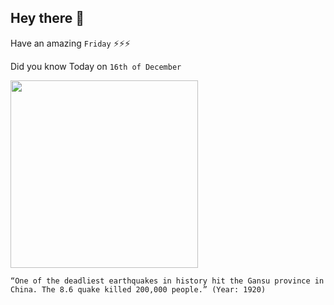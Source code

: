 ## Hey there 👋
Have an amazing `Friday` ⚡⚡⚡

Did you know Today on `16th of December`
 
 [<img src="https://upload.wikimedia.org/wikipedia/commons/thumb/e/e2/1920_Gansu_earthquake.svg/800px-1920_Gansu_earthquake.svg.png" width="300" />](https://en.wikipedia.org/wiki/1920_Haiyuan_earthquake) 
 ```
“One of the deadliest earthquakes in history hit the Gansu province in China. The 8.6 quake killed 200,000 people.” (Year: 1920)
```
